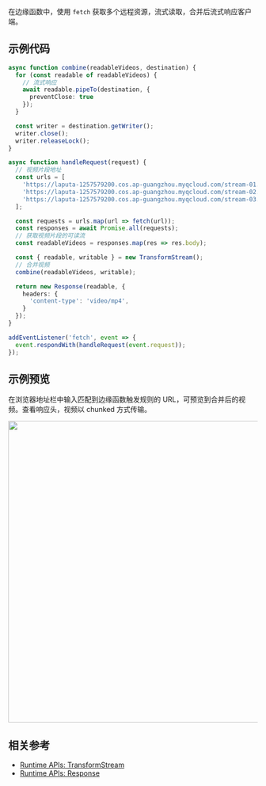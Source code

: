 在边缘函数中，使用 `fetch` 获取多个远程资源，流式读取，合并后流式响应客户端。

## 示例代码

```typescript
async function combine(readableVideos, destination) {
  for (const readable of readableVideos) {
    // 流式响应
    await readable.pipeTo(destination, {
      preventClose: true
    });
  }

  const writer = destination.getWriter();
  writer.close();
  writer.releaseLock();
}

async function handleRequest(request) {
  // 视频片段地址
  const urls = [
    'https://laputa-1257579200.cos.ap-guangzhou.myqcloud.com/stream-01.mov',
    'https://laputa-1257579200.cos.ap-guangzhou.myqcloud.com/stream-02.mov',
    'https://laputa-1257579200.cos.ap-guangzhou.myqcloud.com/stream-03.mov',
  ];

  const requests = urls.map(url => fetch(url));
  const responses = await Promise.all(requests);
  // 获取视频片段的可读流
  const readableVideos = responses.map(res => res.body);

  const { readable, writable } = new TransformStream();
  // 合并视频
  combine(readableVideos, writable);

  return new Response(readable, {
    headers: {
      'content-type': 'video/mp4',
    }
  });
}

addEventListener('fetch', event => {
  event.respondWith(handleRequest(event.request));
});

```

## 示例预览

在浏览器地址栏中输入匹配到边缘函数触发规则的 URL，可预览到合并后的视频。查看响应头，视频以 chunked 方式传输。

<img src="https://user-images.githubusercontent.com/117053395/207609431-7ef712d1-1f8d-4326-a69e-8b0970da6a63.png" width=609px>

## 相关参考
- [Runtime APIs: TransformStream](https://cloud.tencent.com/document/product/1552/81923)
- [Runtime APIs: Response](https://cloud.tencent.com/document/product/1552/81917)
